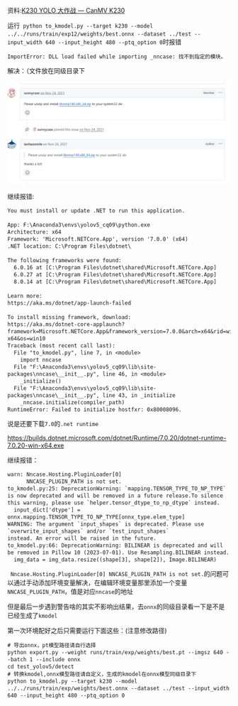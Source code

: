 资料:[K230 YOLO 大作战 — CanMV K230](https://www.kendryte.com/k230_canmv/zh/main/zh/example/ai/YOLO大作战.html)



运行` python to_kmodel.py --target k230 --model ../../runs/train/exp12/weights/best.onnx --dataset ../test --input_width 640 --input_height 480 --ptq_option 0`时报错

```
ImportError: DLL load failed while importing _nncase: 找不到指定的模块。
```



解决：（文件放在同级目录下

![image-20250727010746280](.\assets\image-20250727010746280.png)

继续报错:

```
You must install or update .NET to run this application.

App: F:\Anaconda3\envs\yolov5_cq09\python.exe
Architecture: x64
Framework: 'Microsoft.NETCore.App', version '7.0.0' (x64)
.NET location: C:\Program Files\dotnet\

The following frameworks were found:
  6.0.16 at [C:\Program Files\dotnet\shared\Microsoft.NETCore.App]
  6.0.27 at [C:\Program Files\dotnet\shared\Microsoft.NETCore.App]
  8.0.14 at [C:\Program Files\dotnet\shared\Microsoft.NETCore.App]

Learn more:
https://aka.ms/dotnet/app-launch-failed

To install missing framework, download:
https://aka.ms/dotnet-core-applaunch?framework=Microsoft.NETCore.App&framework_version=7.0.0&arch=x64&rid=win-x64&os=win10
Traceback (most recent call last):
  File "to_kmodel.py", line 7, in <module>
    import nncase
  File "F:\Anaconda3\envs\yolov5_cq09\lib\site-packages\nncase\__init__.py", line 46, in <module>
    _initialize()
  File "F:\Anaconda3\envs\yolov5_cq09\lib\site-packages\nncase\__init__.py", line 43, in _initialize
    _nncase.initialize(compiler_path)
RuntimeError: Failed to initialize hostfxr: 0x80008096.
```



说是还要下载`7.0`的`.net runtime`

https://builds.dotnet.microsoft.com/dotnet/Runtime/7.0.20/dotnet-runtime-7.0.20-win-x64.exe

继续报错：

```
warn: Nncase.Hosting.PluginLoader[0]
      NNCASE_PLUGIN_PATH is not set.
to_kmodel.py:25: DeprecationWarning: `mapping.TENSOR_TYPE_TO_NP_TYPE` is now deprecated and will be removed in a future release.To silence this warning, please use `helper.tensor_dtype_to_np_dtype` instead.
  input_dict['dtype'] = onnx.mapping.TENSOR_TYPE_TO_NP_TYPE[onnx_type.elem_type]
WARNING: The argument `input_shapes` is deprecated. Please use `overwrite_input_shapes` and/or `test_input_shapes`
instead. An error will be raised in the future.
to_kmodel.py:66: DeprecationWarning: BILINEAR is deprecated and will be removed in Pillow 10 (2023-07-01). Use Resampling.BILINEAR instead.
  img_data = img_data.resize((shape[3], shape[2]), Image.BILINEAR)
```



` Nncase.Hosting.PluginLoader[0] NNCASE_PLUGIN_PATH is not set.`的问题可以通过手动添加环境变量解决，在编辑环境变量那里添加一个变量`NNCASE_PLUGIN_PATH`，值是对应`nncase`的地址

但是最后一步遇到警告啥的其实不影响出结果，去`onnx`的同级目录看一下是不是已经生成了`kmodel`





第一次环境配好之后只需要运行下面这些：(注意修改路径)

```
# 导出onnx，pt模型路径请自行选择
python export.py --weight runs/train/exp/weights/best.pt --imgsz 640 --batch 1 --include onnx
cd test_yolov5/detect
# 转换kmodel,onnx模型路径请自定义，生成的kmodel在onnx模型同级目录下
python to_kmodel.py --target k230 --model ../../runs/train/exp/weights/best.onnx --dataset ../test --input_width 640 --input_height 480 --ptq_option 0
```

